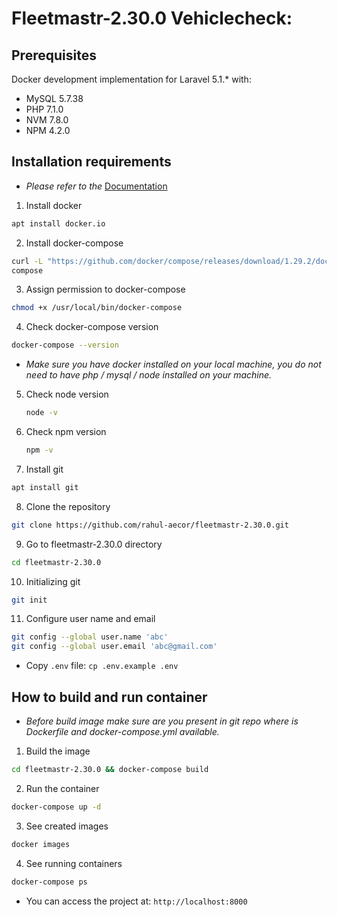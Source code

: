 # Fleetmastr-2.30.0 Vehiclecheck:
## Prerequisites
Docker development implementation for Laravel 5.1.\* with:

* MySQL 5.7.38
* PHP 7.1.0
* NVM 7.8.0
* NPM 4.2.0

## Installation requirements
* *Please refer to the* [Documentation](https://docs.docker.com/desktop/install/linux-install/)
1. Install docker
  ```sh 
  apt install docker.io
  ```
2. Install docker-compose
  ```sh 
  curl -L "https://github.com/docker/compose/releases/download/1.29.2/docker-compose-$(uname -s)-$(uname -m)" -o /usr/local/bin/docker- 
  compose
  ```
3. Assign permission to docker-compose
  ```sh 
  chmod +x /usr/local/bin/docker-compose
  ```
4. Check docker-compose version
  ```sh
  docker-compose --version
  ```

* *Make sure you have docker installed on your local machine, you do not need to have php / mysql / node installed on your machine.*
5. Check node version
   ```sh
   node -v
   ```
6. Check npm version
   ```sh
   npm -v
   ```
7. Install git
  ```sh 
  apt install git
  ```
8. Clone the repository
  ```sh
  git clone https://github.com/rahul-aecor/fleetmastr-2.30.0.git
  ```
9. Go to fleetmastr-2.30.0 directory
  ```sh
  cd fleetmastr-2.30.0 
  ```
10. Initializing git 
  ```sh 
  git init
  ```
11. Configure user name and email
  ```sh 
  git config --global user.name 'abc'   
  git config --global user.email 'abc@gmail.com'
  ```
- Copy `.env` file: `cp .env.example .env`
## How to build and run container
* *Before build image make sure are you present in git repo where is Dockerfile and docker-compose.yml available.* 

1. Build the image
  ```sh
  cd fleetmastr-2.30.0 && docker-compose build
  ```
2. Run the container
  ```sh
  docker-compose up -d
  ```
3. See created images
  ```sh
  docker images
  ```
4. See running containers
  ```sh
  docker-compose ps 
  ```
* You can access the project at: `http://localhost:8000`
